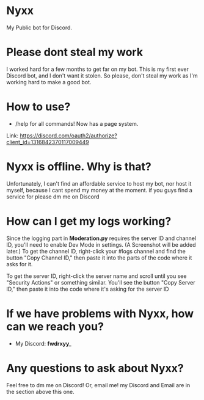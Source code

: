 # Nyxx
My Public bot for Discord. 

# Please dont steal my work
I worked hard for a few months to get far on my bot. This is my first ever Discord bot, and I don't want it stolen. So please, don't steal my work as I'm working hard to make a good bot.

# How to use?
- /help for all commands! Now has a page system.

Link: https://discord.com/oauth2/authorize?client_id=1316842370117009449

# Nyxx is offline. Why is that?
Unfortunately, I can't find an affordable service to host my bot, nor host it myself, because I cant spend my money at the moment. if you guys find a service for please dm me on Discord

# How can I get my logs working?
Since the logging part in **Moderation.py** requires the server ID and channel ID, you'll need to enable Dev Mode in settings. (A Screenshot will be added later.) To get the channel ID, right-click your #logs channel and find the button "Copy Channel ID," then paste it into the parts of the code where it asks for it. 

To get the server ID, right-click the server name and scroll until you see "Security Actions" or something similar. You'll see the button "Copy Server ID," then paste it into the code where it's asking for the server ID

# If we have problems with Nyxx, how can we reach you?
- My Discord: **fwdrxyy_**

# Any questions to ask about Nyxx?
Feel free to dm me on Discord! Or, email me! my Discord and Email are in the section above this one.

